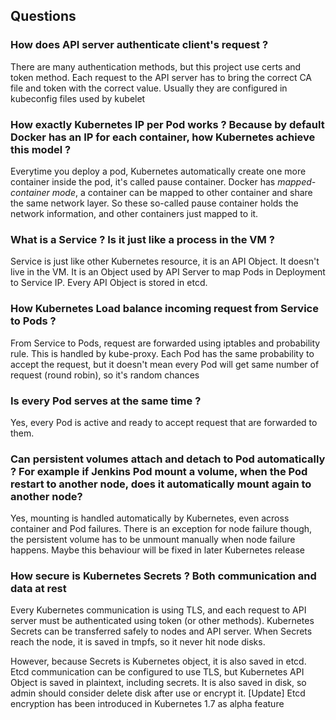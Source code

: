 ## Questions

### How does API server authenticate client's request ?
There are many authentication methods, but this project use certs and token method.
Each request to the API server has to bring the correct CA file and token with the correct value.
Usually they are configured in kubeconfig files used by kubelet


### How exactly Kubernetes IP per Pod works ? Because by default Docker has an IP for each container, how Kubernetes achieve this model ?
Everytime you deploy a pod, Kubernetes automatically create one more container inside the pod, it's called pause container.
Docker has *mapped-container mode*, a container can be mapped to other container and share the same network layer.
So these so-called pause container holds the network information, and other containers just mapped to it.


### What is a Service ? Is it just like a process in the VM ?
Service is just like other Kubernetes resource, it is an API Object.
It doesn't live in the VM. It is an Object used by API Server to map Pods in Deployment to Service IP.
Every API Object is stored in etcd.


### How Kubernetes Load balance incoming request from Service to Pods ?
From Service to Pods, request are forwarded using iptables and probability rule. This is handled by kube-proxy.
Each Pod has the same probability to accept the request, but it doesn't mean every Pod will get same number of request (round robin), so it's random chances


### Is every Pod serves at the same time ? 
Yes, every Pod is active and ready to accept request that are forwarded to them.


### Can persistent volumes attach and detach to Pod automatically ? For example if Jenkins Pod mount a volume, when the Pod restart to another node, does it automatically mount again to another node?
Yes, mounting is handled automatically by Kubernetes, even across container and Pod failures. There is an exception for node failure though,
the persistent volume has to be unmount manually when node failure happens.
Maybe this behaviour will be fixed in later Kubernetes release


### How secure is Kubernetes Secrets ? Both communication and data at rest
Every Kubernetes communication is using TLS, and each request to API server must be authenticated using token (or other methods).
Kubernetes Secrets can be transferred safely to nodes and API server.
When Secrets reach the node, it is saved in tmpfs, so it never hit node disks.

However, because Secrets is Kubernetes object, it is also saved in etcd.
Etcd communication can be configured to use TLS, but Kubernetes API Object is saved in plaintext, including secrets.
It is also saved in disk, so admin should consider delete disk after use or encrypt it. 
[Update] Etcd encryption has been introduced in Kubernetes 1.7 as alpha feature